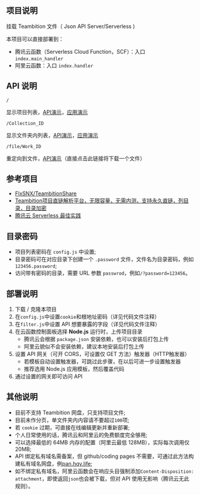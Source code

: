 ## 项目说明
挂载 Teambition 文件（ Json API Server/Serverless )

本项目可以直接部署到：
- 腾讯云函数（Serverless Cloud Function，SCF）：入口 `index.main_handler`
- 阿里云函数：入口 `index.handler`

## API 说明
```text
/
```
显示项目列表，[API演示](https://service-5hj05gr1-1256971770.sh.apigw.tencentcs.com/release/pan)，[应用演示](https://pan.hqy.life/)

```text
/Collection_ID
```
显示文件夹内列表，[API演示](https://service-5hj05gr1-1256971770.sh.apigw.tencentcs.com/release/pan/600580d7acb0d8004a15f884)，[应用演示](https://pan.hqy.life/600580d7acb0d8004a15f884)

```text
/file/Work_ID
```
重定向到文件，[API演示](https://service-5hj05gr1-1256971770.sh.apigw.tencentcs.com/release/pan/file/6007ba5a62036200447b2823)（直接点击此链接将下载一个文件）

## 参考项目
- [FlxSNX/TeambitionShare](https://github.com/FlxSNX/TeambitionShare)
- [Teambition项目直链解析平台，无限容量，无需内测，支持永久直链，列目录，目录加密](https://www.jianshu.com/p/af2f569abe83)
- [腾讯云 Serverless 最佳实践](https://github.com/TencentCloud/serverless)

## 目录密码
- 项目列表密码在 `config.js` 中设置;
- 目录密码可在对应目录下创建一个 `.password` 文件，文件名为目录密码，例如`123456.password`;
- 访问带有密码的目录，需要 URL 参数 `passwrod`，例如`/?password=123456`。

## 部署说明
1. 下载 / 克隆本项目
2. 在`config.js`中设置`cookie`和根地址密码（详见代码文件注释）
3. 在`filter.js`中设置 API 想要暴露的字段（详见代码文件注释）
4. 在云函数控制面板选择 **Node.js** 运行时，上传项目目录
    - 腾讯云会根据 `package.json` 安装依赖，也可以安装后打包上传
    - 阿里云貌似不会安装依赖，建议本地安装后打包上传
5. 设置 API 网关（可开 CORS，可设置仅 GET 方法）触发器（HTTP触发器）
    - 若模板自动设置触发器，可跳过此步骤，在以后可进一步设置触发器
    - 推荐选用 Node.js 应用模板，然后覆盖代码
6. 通过设置的网关即可访问 API

## 其他说明
- 目前不支持 Teambition 网盘，只支持项目文件;
- 目前未作分页，单文件夹内内容请不要超过`100`项;
- 若 `cookie` 过期，可直接在线编辑更新并重新部署;
- 个人日常使用的话，腾讯云和阿里云的免费额度完全够用;
- 可以选择最低的 64MB 内存的配置（阿里云最低 128MB），实际每次调用仅 20MB;
- API 绑定私有域名需备案，但 github/coding pages 不需要，可通过此方法构建私有域名网盘，例[pan.hqy.life](https://pan.hqy.life);
- 如不绑定私有域名，阿里云函数会在响应头目强制添加`Content-Disposition: attachment`，即使返回`json`也会被下载，但对 API 使用无影响（腾讯云无此规则）。
